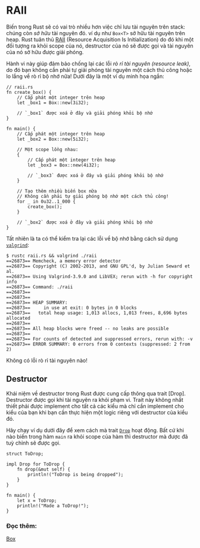 # RAII

Biến trong Rust sẽ có vai trò nhiều hơn việc chỉ lưu tài nguyên trên stack: chúng còn _sở hữu_ tài nguyên đó.
ví dụ như `Box<T>` sở hữu tài nguyên trên heap. Rust tuân thủ [RAII][raii]
(Resource Acquisition Is Initialization) do đó khi một đối tượng ra khỏi scope của nó,
destructor của nó sẽ được gọi và tài nguyên của nó sở hữu được giải phóng.

Hành vi này giúp đảm bảo chống lại các lỗi _rò rỉ tài nguyên (resource leak)_, do đó bạn không cần phải tự giải phóng
tài nguyên một cách thủ công hoặc lo lắng về rò rỉ bộ nhớ nữa! Dưới đây là một ví dụ minh họa ngắn:

```rust,editable
// raii.rs
fn create_box() {
    // Cấp phát một integer trên heap
    let _box1 = Box::new(3i32);

    // `_box1` được xoá ở đây và giải phóng khỏi bộ nhớ
}

fn main() {
    // Cấp phát một integer trên heap
    let _box2 = Box::new(5i32);

    // Một scope lồng nhau:
    {
        // Cấp phát một integer trên heap
        let _box3 = Box::new(4i32);

        // `_box3` được xoá ở đây và giải phóng khỏi bộ nhớ
    }

    // Tạo thêm nhiều biến box nữa
    // Không cần phải tự giải phóng bộ nhớ một cách thủ công!
    for _ in 0u32..1_000 {
        create_box();
    }

    // `_box2` được xoá ở đây và giải phóng khỏi bộ nhớ
}
```

Tất nhiên là ta có thể kiểm tra lại các lỗi về bộ nhớ bằng cách sử dụng [`valgrind`][valgrind]:

```shell
$ rustc raii.rs && valgrind ./raii
==26873== Memcheck, a memory error detector
==26873== Copyright (C) 2002-2013, and GNU GPL'd, by Julian Seward et al.
==26873== Using Valgrind-3.9.0 and LibVEX; rerun with -h for copyright info
==26873== Command: ./raii
==26873==
==26873==
==26873== HEAP SUMMARY:
==26873==     in use at exit: 0 bytes in 0 blocks
==26873==   total heap usage: 1,013 allocs, 1,013 frees, 8,696 bytes allocated
==26873==
==26873== All heap blocks were freed -- no leaks are possible
==26873==
==26873== For counts of detected and suppressed errors, rerun with: -v
==26873== ERROR SUMMARY: 0 errors from 0 contexts (suppressed: 2 from 2)
```

Không có lỗi rò rỉ tài nguyên nào!

## Destructor

Khái niệm về destructor trong Rust được cung cấp thông qua trait [Drop].
Destructor được gọi khi tài nguyên ra khỏi phạm vi. Trait này không nhất thiết phải
được implement cho tất cả các kiểu mà chỉ cần implement cho kiểu của bạn khi bạn cần
thực hiện một logic riêng với destructor của kiểu đó.

Hãy chạy ví dụ dưới đây để xem cách mà trait [`Drop`] hoạt động. Bất cứ khi nào biến trong hàm
`main` ra khỏi scope của hàm thì destructor mà được đã tuỳ chỉnh sẽ được gọi.

```rust,editable
struct ToDrop;

impl Drop for ToDrop {
    fn drop(&mut self) {
        println!("ToDrop is being dropped");
    }
}

fn main() {
    let x = ToDrop;
    println!("Made a ToDrop!");
}
```

### Đọc thêm:

[Box][box]

[raii]: https://en.wikipedia.org/wiki/Resource_Acquisition_Is_Initialization
[box]: ../std/box.md
[valgrind]: http://valgrind.org/info/
[`drop`]: https://doc.rust-lang.org/std/ops/trait.Drop.html
